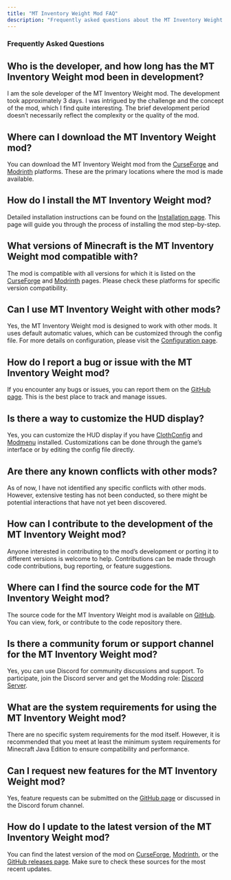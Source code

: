 ```yaml
---
title: "MT Inventory Weight Mod FAQ"
description: "Frequently asked questions about the MT Inventory Weight mod, including installation instructions, compatibility, customization options, and more."
---
```


### Frequently Asked Questions

## **Who is the developer, and how long has the MT Inventory Weight mod been in development?**  
I am the sole developer of the MT Inventory Weight mod. The development took approximately 3 days. I was intrigued by the challenge and the concept of the mod, which I find quite interesting. The brief development period doesn’t necessarily reflect the complexity or the quality of the mod.

## **Where can I download the MT Inventory Weight mod?**  
You can download the MT Inventory Weight mod from the [CurseForge](https://www.curseforge.com/members/megatrex4/projects) and [Modrinth](https://modrinth.com/user/MEGATREX4) platforms. These are the primary locations where the mod is made available.

## **How do I install the MT Inventory Weight mod?**  
Detailed installation instructions can be found on the [Installation page](./Installation.md). This page will guide you through the process of installing the mod step-by-step.

## **What versions of Minecraft is the MT Inventory Weight mod compatible with?**  
The mod is compatible with all versions for which it is listed on the [CurseForge](https://www.curseforge.com/members/megatrex4/projects) and [Modrinth](https://modrinth.com/user/MEGATREX4) pages. Please check these platforms for specific version compatibility.

## **Can I use MT Inventory Weight with other mods?**  
Yes, the MT Inventory Weight mod is designed to work with other mods. It uses default automatic values, which can be customized through the config file. For more details on configuration, please visit the [Configuration page](./options/inventory_weights_items).

## **How do I report a bug or issue with the MT Inventory Weight mod?**  
If you encounter any bugs or issues, you can report them on the [GitHub page](https://github.com/MEGATREX4/inventory-weight/). This is the best place to track and manage issues.

## **Is there a way to customize the HUD display?**  
Yes, you can customize the HUD display if you have  [ClothConfig](https://modrinth.com/mod/cloth-config) and [Modmenu](https://modrinth.com/mod/modmenu) installed. Customizations can be done through the game’s interface or by editing the config file directly.

## **Are there any known conflicts with other mods?**  
As of now, I have not identified any specific conflicts with other mods. However, extensive testing has not been conducted, so there might be potential interactions that have not yet been discovered.

## **How can I contribute to the development of the MT Inventory Weight mod?**  
Anyone interested in contributing to the mod’s development or porting it to different versions is welcome to help. Contributions can be made through code contributions, bug reporting, or feature suggestions.

## **Where can I find the source code for the MT Inventory Weight mod?**  
The source code for the MT Inventory Weight mod is available on [GitHub](https://github.com/MEGATREX4/inventory-weight/). You can view, fork, or contribute to the code repository there.

## **Is there a community forum or support channel for the MT Inventory Weight mod?**  
Yes, you can use Discord for community discussions and support. To participate, join the Discord server and get the Modding role: [Discord Server](https://discord.gg/hc4XPRBEsq).

## **What are the system requirements for using the MT Inventory Weight mod?**  
There are no specific system requirements for the mod itself. However, it is recommended that you meet at least the minimum system requirements for Minecraft Java Edition to ensure compatibility and performance.

## **Can I request new features for the MT Inventory Weight mod?**  
Yes, feature requests can be submitted on the [GitHub page](https://github.com/MEGATREX4/inventory-weight/) or discussed in the Discord forum channel.

## **How do I update to the latest version of the MT Inventory Weight mod?**  
You can find the latest version of the mod on [CurseForge](https://www.curseforge.com/members/megatrex4/projects), [Modrinth](https://modrinth.com/user/MEGATREX4), or the [GitHub releases page](https://github.com/MEGATREX4/inventory-weight/). Make sure to check these sources for the most recent updates.
